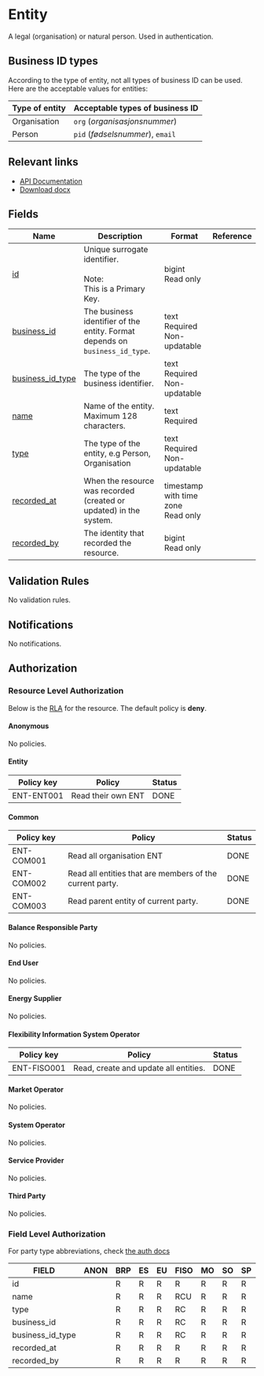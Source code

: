 # Entity

A legal (organisation) or natural person. Used in authentication.

## Business ID types

According to the type of entity, not all types of business ID can be used.
Here are the acceptable values for entities:

| Type of entity | Acceptable types of business ID  |
|----------------|----------------------------------|
| Organisation   | `org` (_organisasjonsnummer_)    |
| Person         | `pid` (_fødselsnummer_), `email` |

## Relevant links

* [API Documentation](../api/v0/index.html#/operations/list_entity)
* [Download docx](../download/entity.docx)

## Fields

| Name                                                                                 | Description                                                                  | Format                                 | Reference |
|--------------------------------------------------------------------------------------|------------------------------------------------------------------------------|----------------------------------------|-----------|
| <a name="field-id" href="#field-id">id</a>                                           | Unique surrogate identifier.<br/><br/>Note:<br/>This is a Primary Key.       | bigint<br/>Read only                   |           |
| <a name="field-business_id" href="#field-business_id">business_id</a>                | The business identifier of the entity. Format depends on `business_id_type`. | text<br/>Required<br/>Non-updatable    |           |
| <a name="field-business_id_type" href="#field-business_id_type">business_id_type</a> | The type of the business identifier.                                         | text<br/>Required<br/>Non-updatable    |           |
| <a name="field-name" href="#field-name">name</a>                                     | Name of the entity. Maximum 128 characters.                                  | text<br/>Required                      |           |
| <a name="field-type" href="#field-type">type</a>                                     | The type of the entity, e.g Person, Organisation                             | text<br/>Required<br/>Non-updatable    |           |
| <a name="field-recorded_at" href="#field-recorded_at">recorded_at</a>                | When the resource was recorded (created or updated) in the system.           | timestamp with time zone<br/>Read only |           |
| <a name="field-recorded_by" href="#field-recorded_by">recorded_by</a>                | The identity that recorded the resource.                                     | bigint<br/>Read only                   |           |

## Validation Rules

No validation rules.

## Notifications

No notifications.

## Authorization

### Resource Level Authorization

Below is the [RLA](../technical/auth.md#resource-level-authorization-rla) for the
resource. The default policy is **deny**.

#### Anonymous

No policies.

<!-- markdownlint-disable MD024 -->
#### Entity
<!-- markdownlint-enable MD024 -->

| Policy key | Policy             | Status |
|------------|--------------------|--------|
| ENT-ENT001 | Read their own ENT | DONE   |

#### Common

| Policy key | Policy                                                   | Status |
|------------|----------------------------------------------------------|--------|
| ENT-COM001 | Read all organisation ENT                                | DONE   |
| ENT-COM002 | Read all entities that are members of the current party. | DONE   |
| ENT-COM003 | Read parent entity of current party.                     | DONE   |

#### Balance Responsible Party

No policies.

#### End User

No policies.

#### Energy Supplier

No policies.

#### Flexibility Information System Operator

| Policy key  | Policy                                | Status |
|-------------|---------------------------------------|--------|
| ENT-FISO001 | Read, create and update all entities. | DONE   |

#### Market Operator

No policies.

#### System Operator

No policies.

#### Service Provider

No policies.

#### Third Party

No policies.

### Field Level Authorization

For party type abbreviations, check [the auth docs](../technical/auth.md#party-market-actors)

| FIELD            | ANON | BRP | ES | EU | FISO | MO | SO | SP | TP |
|------------------|------|-----|----|----|------|----|----|----|----|
| id               |      | R   | R  | R  | R    | R  | R  | R  | R  |
| name             |      | R   | R  | R  | RCU  | R  | R  | R  | R  |
| type             |      | R   | R  | R  | RC   | R  | R  | R  | R  |
| business_id      |      | R   | R  | R  | RC   | R  | R  | R  | R  |
| business_id_type |      | R   | R  | R  | RC   | R  | R  | R  | R  |
| recorded_at      |      | R   | R  | R  | R    | R  | R  | R  | R  |
| recorded_by      |      | R   | R  | R  | R    | R  | R  | R  | R  |
